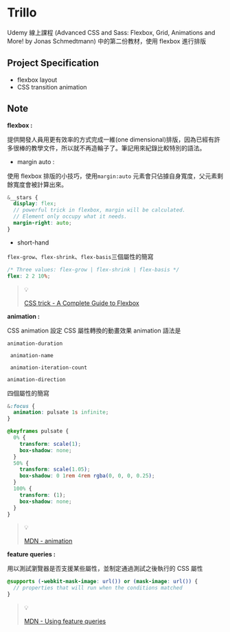 # Trillo

Udemy 線上課程 (Advanced CSS and Sass: Flexbox, Grid, Animations and More! by Jonas Schmedtmann) 中的第二份教材，使用 flexbox 進行排版

## Project Specification

- flexbox layout
- CSS transition animation

## Note

**flexbox :**

提供開發人員用更有效率的方式完成一維(one dimensional)排版，因為已經有許多很棒的教學文件，所以就不再造輪子了。筆記用來紀錄比較特別的語法。

- margin auto :

使用 flexbox 排版的小技巧，使用`margin:auto` 元素會只佔據自身寬度，父元素剩餘寬度會被計算出來。

```scss
&__stars {
  display: flex;
  // powerful trick in flexbox, margin will be calculated.
  // Element only occupy what it needs.
  margin-right: auto;
}
```

- short-hand

`flex-grow`、`flex-shrink`、`flex-basis`三個屬性的簡寫

```scss
/* Three values: flex-grow | flex-shrink | flex-basis */
flex: 2 2 10%;
```

> 💡
>
> [CSS trick - A Complete Guide to Flexbox](https://css-tricks.com/snippets/css/a-guide-to-flexbox/)

**animation :**

CSS animation 設定 CSS 屬性轉換的動畫效果
animation 語法是

`animation-duration`

` animation-name`

` animation-iteration-count`

`animation-direction`

四個屬性的簡寫

```scss
&:focus {
  animation: pulsate 1s infinite;
}

@keyframes pulsate {
  0% {
    transform: scale(1);
    box-shadow: none;
  }
  50% {
    transform: scale(1.05);
    box-shadow: 0 1rem 4rem rgba(0, 0, 0, 0.25);
  }
  100% {
    transform: (1);
    box-shadow: none;
  }
}
```

> 💡
>
> [MDN - animation](https://developer.mozilla.org/en-US/docs/Web/CSS/CSS_Animations/Using_CSS_animations)

**feature queries :**

用以測試瀏覽器是否支援某些屬性，並制定通過測試之後執行的 CSS 屬性

```scss
@supports (-webkit-mask-image: url()) or (mask-image: url()) {
  // properties that will run when the conditions matched
}
```

> 💡
>
> [MDN - Using feature queries](https://developer.mozilla.org/en-US/docs/Web/CSS/CSS_Conditional_Rules/Using_Feature_Queries)
